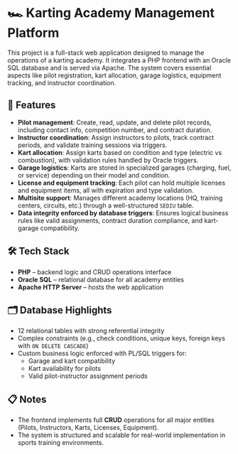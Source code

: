 # 🏎️ Karting Academy Management Platform

This project is a full-stack web application designed to manage the operations of a karting academy. It integrates a PHP frontend with an Oracle SQL database and is served via Apache. The system covers essential aspects like pilot registration, kart allocation, garage logistics, equipment tracking, and instructor coordination.

## 🔧 Features

- **Pilot management**: Create, read, update, and delete pilot records, including contact info, competition number, and contract duration.
- **Instructor coordination**: Assign instructors to pilots, track contract periods, and validate training sessions via triggers.
- **Kart allocation**: Assign karts based on condition and type (electric vs combustion), with validation rules handled by Oracle triggers.
- **Garage logistics**: Karts are stored in specialized garages (charging, fuel, or service) depending on their model and condition.
- **License and equipment tracking**: Each pilot can hold multiple licenses and equipment items, all with expiration and type validation.
- **Multisite support**: Manages different academy locations (HQ, training centers, circuits, etc.) through a well-structured `SEDIU` table.
- **Data integrity enforced by database triggers**: Ensures logical business rules like valid assignments, contract duration compliance, and kart-garage compatibility.

## 🛠️ Tech Stack

- **PHP** – backend logic and CRUD operations interface  
- **Oracle SQL** – relational database for all academy entities  
- **Apache HTTP Server** – hosts the web application

## 🗂️ Database Highlights

- 12 relational tables with strong referential integrity  
- Complex constraints (e.g., check conditions, unique keys, foreign keys with `ON DELETE CASCADE`)  
- Custom business logic enforced with PL/SQL triggers for:  
  - Garage and kart compatibility  
  - Kart availability for pilots  
  - Valid pilot-instructor assignment periods

## 📋 Notes

- The frontend implements full **CRUD** operations for all major entities (Pilots, Instructors, Karts, Licenses, Equipment).  
- The system is structured and scalable for real-world implementation in sports training environments.
